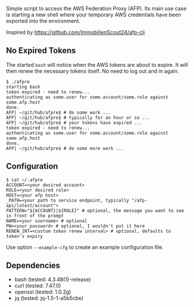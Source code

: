 Simple script to access the AWS Federation Proxy (AFP). Its main use case is starting a new shell where your temporary AWS credentials have been exported into the environment.

Inspired by https://github.com/ImmobilienScout24/afp-cli

## No Expired Tokens
The started `bash` will notice when the AWS tokens are about to expire. It will then renew the necessary tokens itself. No need to log out and in again.

```
$ ./afpre 
starting bash
token expired - need to renew...
authenticating as some.user for some.account/some.role against some.afp.host
done.
AFP| ~/git/hub/afpre$ # do some work ...
AFP| ~/git/hub/afpre$ # typically for an hour or so ...
AFP| ~/git/hub/afpre$ # your tokens have expired ...
token expired - need to renew...
authenticating as some.user for some.account/some.role against some.afp.host
done.
AFP| ~/git/hub/afpre$ # do some more work ...
```

## Configuration

```
$ cat ~/.afpre 
ACCOUNT=<your desired account>
ROLE=<your desired role>
HOST=<your afp host>
_PATH=<your path to service endpoint, typically "/afp-api/latest/account">
PATTERN="${ACCOUNT}|${ROLE}" # optional, the message you want to see in front of the prompt
NAME=<your username> # optional
PW=<your password> # optional, I wouldn't put it here
RENEW_INT=<custom token renew interval> # optional, defaults to token's expiry
```

Use option `--example-cfg` to create an example configuration file.

## Dependencies

- bash (tested: 4.3.48(1)-release)
- curl (tested: 7.47.0)
- openssl (tested: 1.0.2g)
- jq (tested: jq-1.5-1-a5b5cbe)
